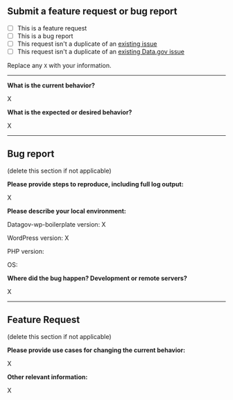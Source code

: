 ## Submit a feature request or bug report

- [ ] This is a feature request
- [ ] This is a bug report
- [ ] This request isn't a duplicate of an [existing issue](https://github.com/GSA/datagov-wp-boilerplate/issues)
- [ ] This request isn't a duplicate of an [existing Data.gov issue](https://github.com/gsa/data.gov/issues)

Replace any `X` with your information.

---

**What is the current behavior?**

X


**What is the expected or desired behavior?**

X

---

## Bug report

(delete this section if not applicable)

**Please provide steps to reproduce, including full log output:**

X

**Please describe your local environment:**

Datagov-wp-boilerplate version: X

WordPress version: X

PHP version:

OS:

**Where did the bug happen? Development or remote servers?**

X

---

## Feature Request

(delete this section if not applicable)

**Please provide use cases for changing the current behavior:**

X

**Other relevant information:**

X
